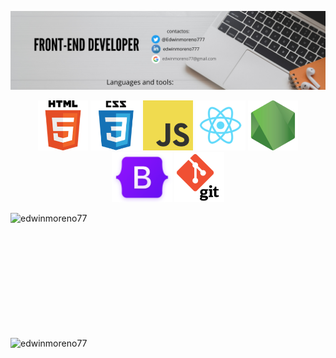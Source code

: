 ![me](https://github.com/edwinmoreno77/edwinmoreno77/blob/main/github-sin-lenguajes.png)

<p align="center"> <img height="80" alt="html" src="https://github.com/edwinmoreno77/edwinmoreno77/blob/main/html.png"> 
<img height="80" alt="css" src="https://github.com/edwinmoreno77/edwinmoreno77/blob/main/css.png"> 
<img height="80" alt="javascript" src="https://github.com/edwinmoreno77/edwinmoreno77/blob/main/javascript.png">
<img height="80" alt="react" src="https://github.com/edwinmoreno77/edwinmoreno77/blob/main/react.png">
<img height="80" alt="nodejs" src="https://github.com/edwinmoreno77/edwinmoreno77/blob/main/nodejs.png">
<img height="80" alt="nodejs" src="https://github.com/edwinmoreno77/edwinmoreno77/blob/main/bootstrap-logo-shadow.png">
<img height="80" alt="nodejs" src="https://github.com/edwinmoreno77/edwinmoreno77/blob/main/logo-git.png"></p>

<img align="left" src="https://github-readme-stats.vercel.app/api/top-langs?username=edwinmoreno77&show_icons=true&locale=en&layout=compact" width="450" height="200" alt="edwinmoreno77"/> </p> <p><img align="left" src="https://github-readme-stats.vercel.app/api?username=edwinmoreno77&show_icons=true&locale=en" width="450" height="200" alt="edwinmoreno77"/>

